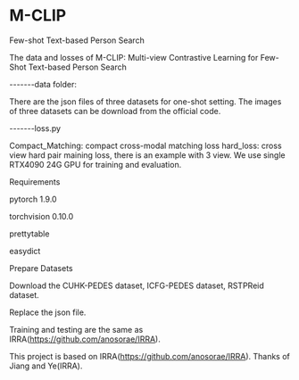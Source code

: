 # M-CLIP
Few-shot Text-based Person Search

The data and losses of M-CLIP: Multi-view Contrastive Learning for Few-Shot Text-based Person Search

-------data folder:

There are the json files of three datasets for one-shot setting.
The images of three datasets can be download from the official code.

-------loss.py

Compact_Matching:   compact cross-modal matching loss
hard_loss: cross view hard pair maining loss, there is an example with 3 view.
We use single RTX4090 24G GPU for training and evaluation.

Requirements

pytorch 1.9.0

torchvision 0.10.0

prettytable

easydict

Prepare Datasets

Download the CUHK-PEDES dataset, ICFG-PEDES dataset, RSTPReid dataset.

Replace the json file.

Training and testing are the same as IRRA(https://github.com/anosorae/IRRA).

This project is based on IRRA(https://github.com/anosorae/IRRA).
Thanks of Jiang and Ye(IRRA).
